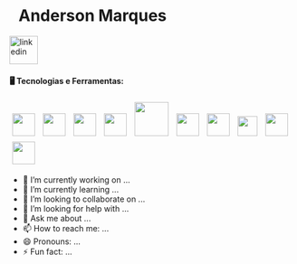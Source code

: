<div dir="auto">
 <h1 align="left" dir="auto"><a id="user-content-jeniffer-bittencourt" class="anchor" aria-hidden="true" tabindex="-1" href="#jeniffer-bittencourt"><svg class="octicon octicon-link" viewBox="0 0 16 16" version="1.1" width="16" height="16" aria-hidden="true"></a>Anderson Marques</h1>
  <a href="https://www.linkedin.com/in/anderson-marques-5b1b8b28/" rel="nofollow">
   <img width="50px" src="https://cdn.jsdelivr.net/gh/devicons/devicon@latest/icons/linkedin/linkedin-original.svg" alt="linkedin" style="max-width: 100%;" />
  </a>
</div>


#### 🖥️ Tecnologias e Ferramentas:

<img loading="lazy" src="https://cdn.jsdelivr.net/gh/devicons/devicon@latest/icons/java/java-original.svg" width="40" height="40" vspace="5" hspace="5"/> <img loading="lazy" src="https://cdn.jsdelivr.net/gh/devicons/devicon@latest/icons/spring/spring-original.svg" width="40" height="40" vspace="5" hspace="5"/> <img loading="lazy" src="https://cdn.jsdelivr.net/gh/devicons/devicon@latest/icons/go/go-original.svg" width="40" height="40" vspace="5" hspace="5"/> <img loading="lazy" src="https://cdn.jsdelivr.net/gh/devicons/devicon@latest/icons/kubernetes/kubernetes-original.svg" width="40" height="40" vspace="5" hspace="5"/> <img loading="lazy" src="https://cdn.jsdelivr.net/gh/devicons/devicon@latest/icons/docker/docker-original.svg" width="60" height="60" vspace="5" hspace="5"/>
<img loading="lazy" src="https://cdn.jsdelivr.net/gh/devicons/devicon/icons/git/git-original.svg" width="40" height="40" vspace="5" hspace="5"/> <img loading="lazy" src="https://cdn.jsdelivr.net/gh/devicons/devicon@latest/icons/apachekafka/apachekafka-original.svg" width="40" height="40" vspace="5" hspace="5"/>
<img loading="lazy" src="https://cdn.jsdelivr.net/gh/devicons/devicon@latest/icons/rabbitmq/rabbitmq-original.svg" width="35" height="35" vspace="5" hspace="5"/> <img loading="lazy" src="https://cdn.jsdelivr.net/gh/devicons/devicon@latest/icons/azure/azure-original.svg" width="40" height="40" vspace="5" hspace="5"/> <img loading="lazy" src="https://cdn.jsdelivr.net/gh/devicons/devicon@latest/icons/mongodb/mongodb-original.svg" width="40" height="40" vspace="5" hspace="5"/>
          
          


<!--
**andersonmarquesgit/andersonmarquesgit** is a ✨ _special_ ✨ repository because its `README.md` (this file) appears on your GitHub profile.

Here are some ideas to get you started:
-->
- 🔭 I’m currently working on ...
- 🌱 I’m currently learning ...
- 👯 I’m looking to collaborate on ...
- 🤔 I’m looking for help with ...
- 💬 Ask me about ...
- 📫 How to reach me: ...
- 😄 Pronouns: ...
- ⚡ Fun fact: ...

